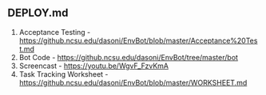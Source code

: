 ## DEPLOY.md

1. Acceptance Testing - https://github.ncsu.edu/dasoni/EnvBot/blob/master/Acceptance%20Test.md
2. Bot Code - https://github.ncsu.edu/dasoni/EnvBot/tree/master/bot
3. Screencast - https://youtu.be/WgvF_FzvKmA
4. Task Tracking Worksheet - https://github.ncsu.edu/dasoni/EnvBot/blob/master/WORKSHEET.md
